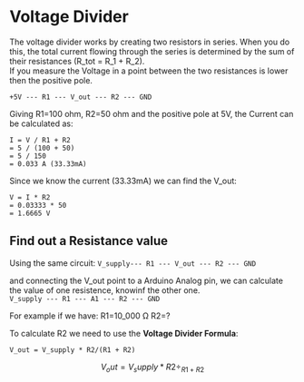 # Voltage Divider

The voltage divider works by creating two resistors in series. When you do this, the total current flowing through the series is determined
by the sum of their resistances (R_tot = R_1 + R_2).  
If you measure the Voltage in a point between the two resistances is lower then the positive pole.
  
`` +5V --- R1 --- V_out --- R2 --- GND ``
  
Giving R1=100 ohm, R2=50 ohm and the positive pole at 5V, the Current can be calculated as:
```
I = V / R1 + R2
= 5 / (100 + 50)
= 5 / 150
= 0.033 A (33.33mA)
```

Since we know the current (33.33mA) we can find the V_out:
```
V = I * R2  
= 0.03333 * 50
= 1.6665 V
```

## Find out a Resistance value

Using the same circuit:
`` V_supply--- R1 --- V_out --- R2 --- GND ``

and connecting the V_out point to a Arduino Analog pin, we can calculate the value of one resistence, knowinf the other one.  
`` V_supply --- R1 --- A1 --- R2 --- GND ``

For example if we have:
R1=10_000 Ω
R2=?

To calculate R2 we need to use the **Voltage Divider Formula**:
``` 
V_out = V_supply * R2/(R1 + R2)
```

$$V_out = V_supply * R2 \div_{R1 + R2}$$


